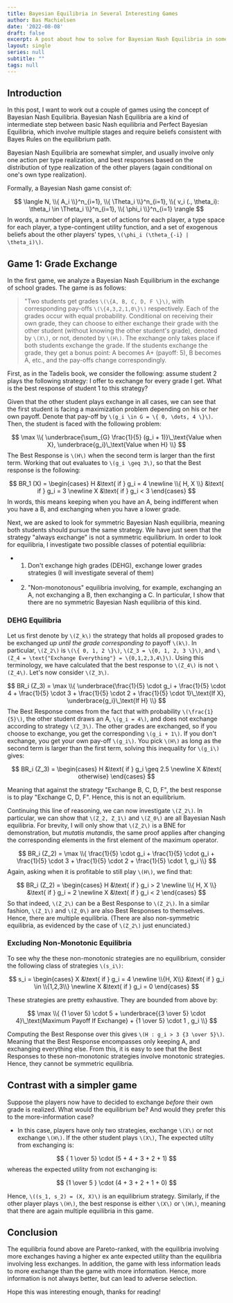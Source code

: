 ```yaml
---
title: Bayesian Equilibria in Several Interesting Games
author: Bas Machielsen
date: '2022-08-08'
draft: false
excerpt: A post about how to solve for Bayesian Nash Equilibria in some original games based on the Tadelis textbook
layout: single
series: null
subtitle: ""
tags: null
---
```


## Introduction

In this post, I want to work out a couple of games using the concept of Bayesian Nash Equilibria. Bayesian Nash Equilibria are a kind of intermediate step between basic Nash equilibria and Perfect Bayesian Equilibria, which involve multiple stages and require beliefs consistent with Bayes Rules on the equilibrium path.

Bayesian Nash Equilibria are somewhat simpler, and usually involve only one action per type realization, and best responses based on the distribution of type realization of the other players (again conditional on one's own type realization). 

Formally, a Bayesian Nash game consist of:

$$
\langle N, \\{ A_i \\}^n_{i=1}, \\{ \Theta_i \\}^n_{i=1}, \\{ v_i (., \theta_i): \theta_i \in \Theta_i \\}^n_{i=1}, \\{ \phi_i \\}^n_{i=1} \rangle
$$
In words, a number of players, a set of actions for each player, a type space for each player, a type-contingent utility function, and a set of exogenous beliefs about the other players' types, `\(\phi_i (\theta_{-i} | \theta_i)\)`. 

## Game 1: Grade Exchange

In the first game, we analyze a Bayesian Nash Equilibrium in the exchange of school grades. The game is as follows:

> "Two students get grades `\(\{A, B, C, D, F \}\)`, with corresponding pay-offs `\(\{4,3,2,1,0\}\)` respectively. Each of the grades occur with equal probability. Conditional on receiving their own grade, they can choose to either exchange their grade with the other student (without knowing the other student's grade), denoted by `\(X\)`, or not, denoted by `\(H\)`. The exchange only takes place if both students exchange the grade. If the students exchange the grade, they get a bonus point: A becomes A+ (payoff: 5), B becomes A, etc., and the pay-offs change correspondingly. 

First, as in the Tadelis book, we consider the following: assume student 2 plays the following strategy: I offer to exchange for every grade I get. What is the best response of student 1 to this strategy?

Given that the other student plays exchange in all cases, we can see that the first student is facing a maximization problem depending on his or her own payoff. Denote that pay-off by `\(g_i \in G = \{ 0, \dots, 4 \}\)`. Then, the student is faced with the following problem:

$$
\max \\{ \underbrace{\sum_{G} \frac{1}{5} (g_i + 1)}\_\text{Value when X}, \underbrace{g_i}\_\text{Value when H} \\}
$$
The Best Response is `\(H\)` when the second term is larger than the first term. Working that out evaluates to `\(g_i \geq 3\)`, so that the Best response is the following:

$$
BR_1 (X) = \begin{cases} 
H &\text{ if } g_i = 4 \newline
\\{ H, X \\} &\text{ if } g_i = 3 \newline
X &\text{ if } g_i < 3 
\end{cases}
$$
In words, this means keeping when you have an A, being indifferent when you have a B, and exchanging when you have a lower grade. 

Next, we are asked to look for symmetric Bayesian Nash equilibria, meaning both students should pursue the same strategy. We have just seen that the strategy "always exchange" is not a symmetric equilibrium. In order to look for equilibria, I investigate two possible classes of potential equilibria: 

- 1. Don't exchange high grades (DEHG), exchange lower grades strategies (I will investigate several of them)

- 2. "Non-monotonous" equilibria involving, for example, exchanging an A, not exchanging a B, then exchanging a C. In particular, I show that there are no symmetric Bayesian Nash equilibria of this kind. 

### DEHG Equilibria

Let us first denote by `\(Z_k\)` the strategy that holds all proposed grades to be exchanged _up until the grade corresponding to_ payoff `\(k\)`. In particular, `\(Z_2\)` is `\(\{ 0, 1, 2 \}\)`, `\(Z_3 = \{0, 1, 2, 3 \}\)`, and `\(Z_4 = \text{"Exchange Everything"} = \{0,1,2,3,4\}\)`. Using this terminology, we have calculated that the best response to `\(Z_4\)` is not `\(Z_4\)`. Let's now consider `\(Z_3\)`. 

$$
BR_i (Z_3) = \max \\{ \underbrace{\frac{1}{5} \cdot g_i + \frac{1}{5} \cdot 4 + \frac{1}{5} \cdot 3 + \frac{1}{5} \cdot 2 + \frac{1}{5} \cdot 1}\_\text{If X}, \underbrace{g_i}\_\text{If H} \\}
$$
The Best Response comes from the fact that with probability `\(\frac{1}{5}\)`, the other student draws an A, `\(g_i = 4\)`, and does not exchange according to strategy `\(Z_3\)`. The other grades are exchanged, so if you choose to exchange, you get the corresponding `\(g_i + 1\)`. If you don't exchange, you get your own pay-off `\(g_i\)`. You pick `\(H\)` as long as the second term is larger than the first term, solving this inequality for `\(g_i\)` gives: 

$$
BR_i (Z_3) = \begin{cases}
H &\text{ if } g_i \geq 2.5  \newline
X &\text{ otherwise} 
\end{cases}
$$

Meaning that against the strategy "Exchange B, C, D, F", the best response is to play "Exchange C, D, F". Hence, this is not an equilibrium. 

Continuing this line of reasoning, we can now investigate `\(Z_2\)`. In particular, we can show that `\(Z_2, Z_1\)` and `\(Z_0\)` are all Bayesian Nash equilibria. For brevity, I will only show that `\(Z_2\)` is a BNE for demonstration, but _mutatis mutandis_, the same proof applies after changing the corresponding elements in the first element of the maximum operator. 

$$
BR_i (Z_2) = \max \\{ \frac{1}{5} \cdot g_i + \frac{1}{5} \cdot g_i + \frac{1}{5} \cdot 3 + \frac{1}{5} \cdot 2 + \frac{1}{5} \cdot 1, g_i \\}
$$
Again, asking when it is profitable to still play `\(H\)`, we find that:

$$
BR_i (Z_2) = \begin{cases}
H &\text{ if } g_i > 2 \newline
\\{ H, X \\} &\text{ if } g_i = 2 \newline
X &\text{ if } g_i < 2 
\end{cases}
$$
So that indeed, `\(Z_2\)` can be a Best Response to `\(Z_2\)`. In a similar fashion, `\(Z_1\)` and `\(Z_0\)` are also Best Responses to themselves. Hence, there are multiple equilibria. (There are also non-symmetric equilibria, as evidenced by the case of `\(Z_2\)` just enunciated.) 

### Excluding Non-Monotonic Equilibria

To see why the these non-monotonic strategies are no equilibrium, consider the following class of strategies `\(s_i\)`:

$$
s_i = \begin{cases}
X &\text{ if } g_i = 4 \newline
\\{H, X\\} &\text{ if } g_i \in \\{1,2,3\\} \newline
X &\text{ if } g_i = 0
\end{cases}
$$

These strategies are pretty exhaustive. They are bounded from above by:

$$
\max \\{ {1 \over 5} \cdot 5 + \underbrace{{3 \over 5} \cdot 4}\_\text{Maximum Payoff If Exchange} + {1 \over 5} \cdot 1 , g_i \\}
$$

Computing the Best Response over this gives `\(H : g_i > 3 {3 \over 5}\)`. Meaning that the Best Response encompasses only keeping A, and exchanging everything else. From this, it is easy to see that the Best Responses to these non-monotonic strategies involve monotonic strategies. Hence, they cannot be symmetric equilibria. 

## Contrast with a simpler game

Suppose the players now have to decided to exchange _before_ their own grade is realized. What would the equilibrium be? And would they prefer this to the more-information case?

- In this case, players have only two strategies, exchange `\(X\)` or not exchange `\(H\)`. If the other student plays `\(X\)`, The expected utilty from exchanging is:

$$
{ 1 \over 5} \cdot (5 + 4 + 3 + 2 + 1)
$$
whereas the expected utility from not exchanging is:

$$
{1 \over 5 } \cdot (4 + 3 + 2 + 1 + 0)
$$

Hence, `\((s_1, s_2) = (X, X)\)` is an equilibrium strategy. Similarly, if the other player plays `\(H\)`, the best response is either `\(X\)` or `\(H\)`, meaning that there are again multiple equilibria in this game. 

## Conclusion

The equilibria found above are Pareto-ranked, with the equilibria involving more exchanges having a higher ex ante expected utility than the equilibria involving less exchanges. In addition, the game with less information leads to more exchange than the game with more information. Hence, more information is not always better, but can lead to adverse selection. 

Hope this was interesting enough, thanks for reading! 

